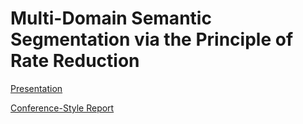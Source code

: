 # Multi-Domain Semantic Segmentation via the Principle of Rate Reduction
[Presentation](https://docs.google.com/presentation/d/16jhEIYlq5gfa9y-dGH3DhlT9N-pKZ9w5CmFx15JuLDg/edit#slide=id.p)

[Conference-Style Report](https://github.com/Axquaris/mcr2-semseg/blob/main/mcr2-semseg.pdf)


<!--
TODO: Tune optimizer type, lr, and scheduling (combine with below for auto-tuner?)

TODO: Auto run ending conditions: large val vs train acc gap, stagnating loss or acc

TODO: cosine similarity of dataset samples

TODO: how can we measure the sufficiency of z dimension? Might help in understanding 

## Experiments & Reports

### Segmentation Consensus
TODO: Try reducing class imbalance by weighting by 1/class_freq

TODO: confusion matrix visualization

TODO: visualize class differentiation over training, unet seems to keep improving after learning to segment
bg perfectly

Expect that the learned Z subspaces will quickly differentiate BG from the rest and then only have notably
large loss magnitudes for the other class samples. Lets try proving this experimentally / mathematically?

## Scratch Space
```python
def m(*d):
    n = 1
    for i in d: n *=i
    return torch.arange(n).view(*d) + 0.
```
-->
